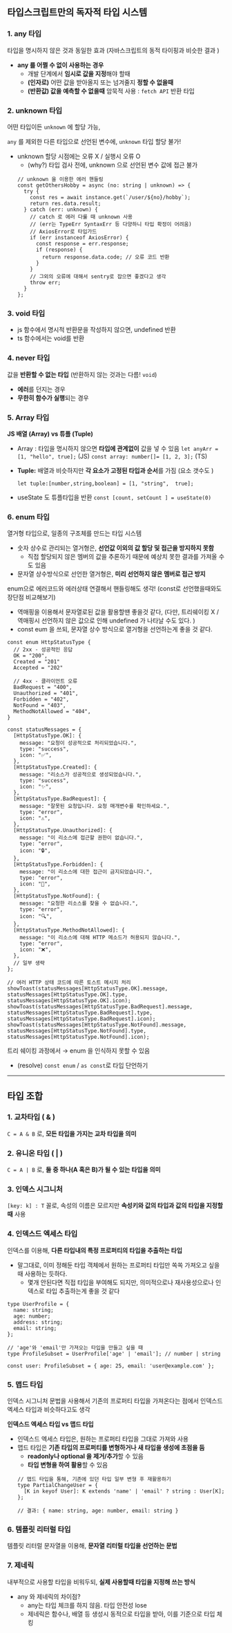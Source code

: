 ## 타입스크립트만의 독자적 타입 시스템

### 1. any 타입

타입을 명시하지 않은 것과 동일한 효과 (자바스크립트의 동적 타이핑과 비슷한 결과 )

- **any 를 어쩔 수 없이 사용하는 경우**
  - 개발 단계에서 **임시로 값을 지정**해야 할때
  - **(인자로)** 어떤 값을 받아올지 또는 넘겨줄지 **정할 수 없을때**
  - **(반환값) 값을 예측할 수 없을때** 암묵적 사용 : `fetch API` 반환 타입

### 2. unknown 타입

어떤 타입이든 `unknown` 에 할당 가능,

`any` 를 제외한 다른 타입으로 선언된 변수에, `unknown` 타입 할당 불가!

- unknown 할당 시점에는 오류 X / 실행시 오류 O
  - (why?) 타입 검사 전에, unknown 으로 선언된 변수 값에 접근 불가
  ```tsx
  // unknown 을 이용한 에러 핸들링
  const getOthersHobby = async (no: string | unknown) => {
    try {
      const res = await instance.get(`/user/${no}/hobby`);
      return res.data.result;
    } catch (err: unknown) {
      // catch 로 에러 다룰 때 unknown 사용
      // (err는 TypeErr SyntaxErr 등 다양하니 타입 확정이 어려움)
      // AxiosError로 타입가드
      if (err instanceof AxiosError) {
        const response = err.response;
        if (response) {
          return response.data.code; // 오류 코드 반환
        }
      }
      // 그외의 오류에 대해서 sentry로 잡으면 좋겠다고 생각
      throw err;
    }
  };
  ```

### 3. void 타입

- js 함수에서 명시적 반환문을 작성하지 않으면, undefined 반환
- ts 함수에서는 void를 반환

### 4. never 타입

값을 **반환할 수 없는 타입** (반환하지 않는 것과는 다름! `void`)

- **에러**를 던지는 경우
- **무한히 함수가 실행**되는 경우

### 5. Array 타입

**JS 배열 (Array) vs 튜플 (Tuple)**

- Array : 타입을 명시하지 않으면 **타입에 관계없이** 값을 넣 수 있음
  `let anyArr = [1, "hello", true];` (JS)
  `const array: number[]= [1, 2, 3];` (TS)
- **Tuple:** 배열과 비슷하지만 **각 요소가 고정된 타입과 순서**를 가짐 (요소 갯수도 )

  `let tuple:[number,string,boolean] = [1, "string",  true];`

- useState 도 튜플타입을 반환
  `const [count, setCount ] = useState(0)`

### 6. enum 타입

열거형 타입으로, 일종의 구조체를 만드는 타입 시스템

- 숫자 상수로 관리되는 열거형은, **선언값 이외의 값 할당 및 접근을 방지하지 못함**
  - 직접 할당되지 않은 멤버의 값을 추론하기 때문에 예상치 못한 결과를 가져올 수도 있음
- 문자열 상수방식으로 선언한 열거형은, **미리 선언하지 않은 멤버로 접근 방지**

enum으로 에러코드와 에러상태 연결해서 핸들링해도 생각! (const로 선언했을때와도 장단점 비교해보기)

- 역매핑을 이용해서 문자열로된 값을 활용할땐 좋을것 같다, (다만, 트리쉐이킹 X / 역매핑시 선언하지 않은 값으로 인해 undefined 가 나타날 수도 있다. )
- const eum 을 쓰되, 문자열 상수 방식으로 열거형을 선언하는게 좋을 것 같다.

```tsx
const enum HttpStatusType {
  // 2xx - 성공적인 응답
  OK = "200",
  Created = "201"
  Accepted = "202"

  // 4xx - 클라이언트 오류
  BadRequest = "400",
  Unauthorized = "401",
  Forbidden = "402",
  NotFound = "403",
  MethodNotAllowed = "404",
}

const statusMessages = {
  [HttpStatusType.OK]: {
    message: "요청이 성공적으로 처리되었습니다.",
    type: "success",
    icon: "✅",
  },
  [HttpStatusType.Created]: {
    message: "리소스가 성공적으로 생성되었습니다.",
    type: "success",
    icon: "✨",
  },
  [HttpStatusType.BadRequest]: {
    message: "잘못된 요청입니다. 요청 매개변수를 확인하세요.",
    type: "error",
    icon: "⚠️",
  },
  [HttpStatusType.Unauthorized]: {
    message: "이 리소스에 접근할 권한이 없습니다.",
    type: "error",
    icon: "🔒",
  },
  [HttpStatusType.Forbidden]: {
    message: "이 리소스에 대한 접근이 금지되었습니다.",
    type: "error",
    icon: "🚫",
  },
  [HttpStatusType.NotFound]: {
    message: "요청한 리소스를 찾을 수 없습니다.",
    type: "error",
    icon: "🔍",
  },
  [HttpStatusType.MethodNotAllowed]: {
    message: "이 리소스에 대해 HTTP 메소드가 허용되지 않습니다.",
    type: "error",
    icon: "❌",
  },
  // 일부 생략
};

// 여러 HTTP 상태 코드에 따른 토스트 메시지 처리
showToast(statusMessages[HttpStatusType.OK].message, statusMessages[HttpStatusType.OK].type, statusMessages[HttpStatusType.OK].icon);
showToast(statusMessages[HttpStatusType.BadRequest].message, statusMessages[HttpStatusType.BadRequest].type, statusMessages[HttpStatusType.BadRequest].icon);
showToast(statusMessages[HttpStatusType.NotFound].message, statusMessages[HttpStatusType.NotFound].type, statusMessages[HttpStatusType.NotFound].icon);

```

트리 쉐이킹 과정에서 → enum 을 인식하지 못할 수 있음

- (resolve) `const enum` / `as const`로 타입 단언하기

---

## 타입 조합

### 1. 교차타입 ( & )

`C = A & B` 로, **모든 타입을 가지는 교차 타입을 의미**

### 2. 유니온 타입 ( | )

`C = A | B` 로, **둘 중 하나(A 혹은 B)가 될 수 있는 타입을 의미**

### 3. 인덱스 시그니처

`[key: k] : T` 꼴로, 속성의 이름은 모르지만 **속성키와 값의 타입과 값의 타입을 지정할때** 사용

### 4. 인덱스드 엑세스 타입

인덱스를 이용해, **다른 타입내의 특정 프로퍼티의 타입을 추출하는 타입**

- 말그대로, 이미 정해둔 타입 객체에서 원하는 프로퍼티 타입만 쏙쏙 가져오고 싶을때 사용하는 듯하다.
  - 몇개 안된다면 직접 타입을 부여해도 되지만, 의미적으로나 재사용성으로나 인덱스로 타입 추출하는게 좋을 것 같다

```tsx
type UserProfile = {
  name: string;
  age: number;
  address: string;
  email: string;
};

// 'age'와 'email'만 가져오는 타입을 만들고 싶을 때
type ProfileSubset = UserProfile['age' | 'email']; // number | string

const user: ProfileSubset = { age: 25, email: 'user@example.com' };
```

### 5. 맵드 타입

인덱스 시그니처 문법을 사용해서 기존의 프로퍼티 타입을 가져온다는 점에서 인덱스드 엑세스 타입과 비슷하다고도 생각

**인덱스드 엑세스 타입 vs 맵드 타입**

- 인덱스드 엑세스 타입은, 원하는 프로퍼티 타입을 그대로 가져와 사용
- 맵드 타입은 **기존 타입의 프로퍼티를 변형하거나 새 타입을 생성에 초점을 둠**
  - **readonly나 optional 을 제거/추가**할 수 있음
  - **타입 변형을 하여 활용**할 수 있음
  ```tsx
  // 맵드 타입을 통해, 기존에 있던 타입 일부 변형 후 재활용하기
  type PartialChangeUser = {
    [K in keyof User]: K extends 'name' | 'email' ? string : User[K];
  };

  // 결과: { name: string, age: number, email: string }
  ```

### 6. 템플릿 리터럴 타입

템플릿 리터럴 문자열을 이용해, **문자열 리터럴 타입을 선언하는 문법**

### 7. 제네릭

내부적으로 사용할 타입을 비워두되, **실제 사용할때 타입을 지정해 쓰는 방식**

- any 와 제네릭의 차이점?
  - any는 타입 체크를 하지 않음. 타입 안전성 lose
  - 제네릭은 함수나, 배열 등 생성시 동적으로 타입을 받아, 이를 기준으로 타입 체킹
